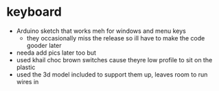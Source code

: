 # keyboard
* Arduino sketch that works meh for windows and menu keys
    * they occasionally miss the release so ill have to make the code gooder later
* needa add pics later too but
* used khail choc brown switches cause theyre low profile to sit on the plastic
* used the 3d model included to support them up, leaves room to run wires in
